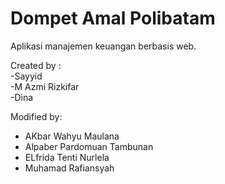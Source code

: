 # Dompet Amal Polibatam
Aplikasi manajemen keuangan berbasis web.

Created by : <br>
  -Sayyid <br>
  -M Azmi Rizkifar <br>
  -Dina

Modified by: <br>
  - AKbar Wahyu Maulana <br>
  - Alpaber Pardomuan Tambunan <br>
  - ELfrida Tenti Nurlela <br>
  - Muhamad Rafiansyah 
